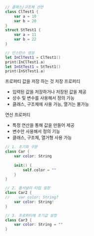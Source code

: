 ```swift
// 클래스/구조체 선언
class ClTest1 {
    var a = 10
    var b = 20
}
struct StTest1 {
    var a = 11
    var b = 22
}

// 인스턴스 생성
let InClTest1 = ClTest1()
print(InClTest1.a)
let InStTest1 = StTest1()
print(InStTest1.a)
```

프로퍼티
값을 저장 하는 것
저장 프로퍼티
- 입력된 값을 저장하거나 저장된 값을 제공
- 상수 및 변수를 사용해서 정의 가능
- 클래스, 구조체에 사용 가능, 열거는 불가능

연산 프로퍼티
- 특정 연산을 통해 값을 만들어 제공
- 변수만 사용해서 정의 기능
- 클래스, 구조체, 열거형 사용 가능


```swift
// 1. 초기화 구문
class Car {
    var color: String
    
    init() {
        self.color = ""
    }
}

// 2. 옵셔널이 타입 설정
class Car2 {
//    var color: String?
    var color: String!
}

// 3. 프로퍼티에 초기값 설정
class Car3 {
    var color: String = ""
}
```



